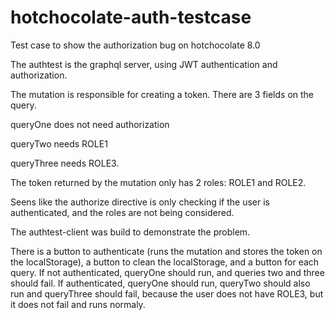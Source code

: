 # hotchocolate-auth-testcase
Test case to show the authorization bug on hotchocolate 8.0

The authtest is the graphql server, using JWT authentication and authorization.

The mutation is responsible for creating a token.
There are 3 fields on the query.

queryOne does not need authorization

queryTwo needs ROLE1

queryThree needs ROLE3.

The token returned by the mutation only has 2 roles: ROLE1 and ROLE2.

Seens like the authorize directive is only checking if the user is authenticated, and the roles are not being considered.

The authtest-client was build to demonstrate the problem.

There is a button to authenticate (runs the mutation and stores the token on the localStorage), a button to clean the localStorage, and
a button for each query.
If not authenticated, queryOne should run, and queries two and three should fail.
If authenticated, queryOne should run, queryTwo should also run and queryThree should fail, because the user does not have ROLE3,
but it does not fail and runs normaly.
